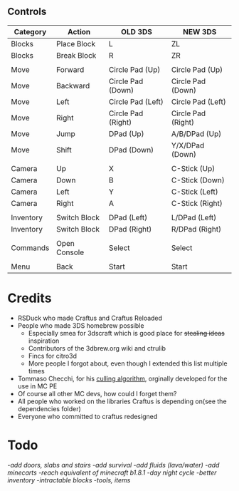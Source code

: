 

## Controls

| Category | Action | OLD 3DS | NEW 3DS |
| ------------- | ------------- | ------------- | ------------- |
| Blocks | Place Block | L | ZL |
| Blocks | Break Block | R | ZR |
|  |  |  |  |
| Move | Forward | Circle Pad (Up) | Circle Pad (Up) |
| Move | Backward | Circle Pad (Down) | Circle Pad (Down) |
| Move | Left | Circle Pad (Left) | Circle Pad (Left) |
| Move | Right | Circle Pad (Right) | Circle Pad (Right) |
| Move | Jump | DPad (Up) | A/B/DPad (Up) |
| Move | Shift | DPad (Down) | Y/X/DPad (Down) |
|  |  |  |  |
| Camera | Up | X | C-Stick (Up) |
| Camera | Down | B | C-Stick (Down) |
| Camera | Left | Y | C-Stick (Left) |
| Camera | Right | A | C-Stick (Right) |
|  |  |  |  |
| Inventory | Switch Block | DPad (Left) | L/DPad (Left) |
| Inventory | Switch Block | DPad (Right) | R/DPad (Right) |
|  |  |  |  |
| Commands | Open Console | Select | Select |
|  |  |  |  |
| Menu | Back | Start | Start |

# Credits
* RSDuck who made Craftus and Craftus Reloaded
* People who made 3DS homebrew possible
    * Especially smea for 3dscraft which is good place for ~~stealing ideas~~ inspiration
    * Contributors of the 3dbrew.org wiki and ctrulib
    * Fincs for citro3d
    * More people I forgot about, even though I extended this list multiple times
* Tommaso Checchi, for his [culling algorithm](https://tomcc.github.io/2014/08/31/visibility-1.html), orginally developed for the use in MC PE
* Of course all other MC devs, how could I forget them?
* All people who worked on the libraries Craftus is depending on(see the dependencies folder)
* Everyone who committed to craftus redesigned

# Todo
-*add doors, slabs and stairs*
-*add survival*
-*add fluids (lava/water)*
-*add minecarts*
-*reach equivalent of minecraft b1.8.1*
-*day night cycle*
-*better inventory*
-*intractable blocks*
-*tools, items*

